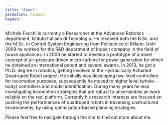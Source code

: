 ```yaml
---
title: "About"
permalink: /about/
header:
---
```


Michele Focchi is currently a Researcher at the Advanced Robotics department, 
Istituto Italiano di Tecnologia. He received both the B.Sc. and the M.Sc. 
in Control System Engineering from Politecnico di Milano.
Until 2009 he worked for the R\&D department of Indesit company in the field of house appliances. 
In 2009 he started to develop a prototype of a novel concept of air-pressure driven micro-turbine for power generation for which he obtained an international patent and several awards. In 2013, he got a
Ph.D. degree in robotics, getting involved in the Hydraulically Actuated Quadruped Robot 
project. He initially was developing low-level controllers for locomotion purposes, subsequently he moved to higher level (whole-body) controllers and model identification. During many years he was investigating 
locomotion strategies  that are robust to uncertainties an work reliably on the real platform. 
Currently his research interests are focused on pushing the performances of  quadruped robots  in traversing unstructured environments, by using    optimization-based planning strategies. 



Please feel free to navigate through the site to find out more about me.